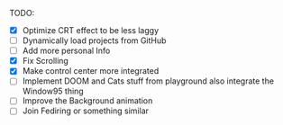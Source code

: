 TODO:

- [X] Optimize CRT effect to be less laggy
- [ ] Dynamically load projects from GitHub
- [ ] Add more personal Info
- [X] Fix Scrolling
- [X] Make control center more integrated
- [ ] Implement DOOM and Cats stuff from playground also integrate the Window95 thing
- [ ] Improve the Background animation
- [ ] Join Fediring or something similar
